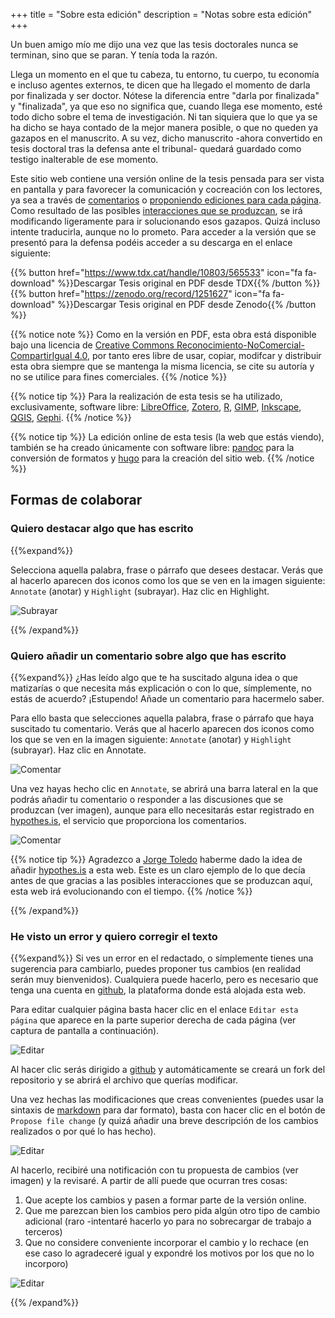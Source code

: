 +++
title = "Sobre esta edición"
description = "Notas sobre esta edición"
+++


Un buen amigo mío me dijo una vez que las tesis doctorales nunca se terminan, sino que se paran. Y tenía toda la razón.

Llega un momento en el que tu cabeza, tu entorno, tu cuerpo, tu economía e incluso agentes externos, te dicen que ha llegado el momento de darla por finalizada y ser doctor. Nótese la diferencia entre "darla por finalizada" y "finalizada", ya que eso no significa que, cuando llega ese momento, esté todo dicho sobre el tema de investigación. Ni tan siquiera que lo que ya se ha dicho se haya contado de la mejor manera posible, o que no queden ya gazapos en el manuscrito. A su vez, dicho manuscrito -ahora convertido en tesis doctoral tras la defensa ante el tribunal- quedará guardado como testigo inalterable de ese momento.

Este sitio web contiene una versión online de la tesis pensada para ser vista en pantalla y para favorecer la comunicación y cocreación con los lectores, ya sea a través de [comentarios](#quiero-añadir-un-comentario-sobre-algo-que-has-dicho) o [proponiendo ediciones para cada página](#he-visto-un-error-y-quiero-corregir-el-texto).
Como resultado de las posibles [interacciones que se produzcan](#formas-de-colaborar), se irá modificando ligeramente para ir solucionando esos gazapos. Quizá incluso intente traducirla, aunque no lo prometo. Para acceder a la versión que se presentó para la defensa podéis acceder a su descarga en el enlace siguiente:

{{% button href="https://www.tdx.cat/handle/10803/565533" icon="fa fa-download" %}}Descargar Tesis original en PDF desde TDX{{% /button %}}
{{% button href="https://zenodo.org/record/1251627" icon="fa fa-download" %}}Descargar Tesis original en PDF desde Zenodo{{% /button %}}

{{% notice note %}}
Como en la versión en PDF, esta obra está disponible bajo una licencia de [Creative Commons Reconocimiento-NoComercial-CompartirIgual 4.0](https://creativecommons.org/licenses/by-nc-sa/4.0/deed.es_ES), por tanto eres libre de usar, copiar, modifcar y distribuir esta obra siempre que se mantenga la misma licencia, se cite su autoría y no se utilice para fines comerciales.
{{% /notice %}}

{{% notice tip %}}
Para la realización de esta tesis se ha utilizado, exclusivamente, software libre: [LibreOffice](http://libreoffice.org/), [Zotero](http://zotero.org), [R](https://www.r-project.org/), [GIMP](http://gimp.org), [Inkscape](http://inkscape.org), [QGIS](http://qgis.org), [Gephi](http://gephi.org/).
{{% /notice %}}

{{% notice tip %}}
La edición online de esta tesis (la web que estás viendo), también se ha creado únicamente con software libre: [pandoc](http://pandoc.org/) para la conversión de formatos y [hugo](http://gohugo.io/) para la creación del sitio web.
{{% /notice %}}

## Formas de colaborar

### Quiero destacar algo que has escrito

{{%expand%}}

Selecciona aquella palabra, frase o párrafo que desees destacar. Verás que al hacerlo aparecen dos iconos como los que se ven en la imagen siguiente: `Annotate` (anotar) y `Highlight` (subrayar). Haz clic en Highlight.

![Subrayar](/img/hypothes.is-comment.png)

{{% /expand%}}

### Quiero añadir un comentario sobre algo que has escrito

{{%expand%}}
¿Has leído algo que te ha suscitado alguna idea o que matizarías o que necesita más explicación o con lo que, símplemente, no estás de acuerdo? ¡Estupendo! Añade un comentario para hacermelo saber.

Para ello basta que selecciones aquella palabra, frase o párrafo que haya suscitado tu comentario. Verás que al hacerlo aparecen dos iconos como los que se ven en la imagen siguiente: `Annotate` (anotar) y `Highlight` (subrayar). Haz clic en Annotate.

![Comentar](/img/hypothes.is-comment.png)

Una vez hayas hecho clic en `Annotate`, se abrirá una barra lateral en la que podrás añadir tu comentario o responder a las discusiones que se produzcan (ver imagen), aunque para ello necesitarás estar registrado en [hypothes.is](http://hypothes.is), el servicio que proporciona los comentarios.

![Comentar](/img/hypothes.is-comments.png)

{{% notice tip %}}
Agradezco a [Jorge Toledo](http://twitter.com/eldelacajita) haberme dado la idea de añadir [hypothes.is](http://hypothes.is) a esta web. Este es un claro ejemplo de lo que decía antes de que gracias a las posibles interacciones que se produzcan aquí, esta web irá evolucionando con el tiempo.
{{% /notice %}}

{{% /expand%}}

### He visto un error y quiero corregir el texto

{{%expand%}}
Si ves un error en el redactado, o símplemente tienes una sugerencia para cambiarlo, puedes proponer tus cambios (en realidad serán muy bienvenidos). Cualquiera puede hacerlo, pero es necesario que tenga una cuenta en [github](http://github.com), la plataforma donde está alojada esta web.

Para editar cualquier página basta hacer clic en el enlace `Editar esta página` que aparece en la parte superior derecha de cada página (ver captura de pantalla a continuación).

![Editar](/img/editar-pagina.png)

Al hacer clic serás dirigido a [github](http://github.com) y automáticamente se creará un fork del repositorio y se abrirá el archivo  que querías modificar.

Una vez hechas las modificaciones que creas convenientes (puedes usar la sintaxis de [markdown](https://es.wikipedia.org/wiki/Markdown) para dar formato), basta con hacer clic en el botón de `Propose file change` (y quizá añadir una breve descripción de los cambios realizados o por qué lo has hecho).

![Editar](/img/github-edit.png)

Al hacerlo, recibiré una notificación con tu propuesta de cambios (ver imagen) y la revisaré. A partir de allí puede que ocurran tres cosas:

1. Que acepte los cambios y pasen a formar parte de la versión online.
2. Que me parezcan bien los cambios pero pida algún otro tipo de cambio adicional (raro -intentaré hacerlo yo para no sobrecargar de trabajo a terceros)
3. Que no considere conveniente incorporar el cambio y lo rechace (en ese caso lo agradeceré igual y expondré los motivos por los que no lo incorporo)

![Editar](/img/github-pull-request.png)

{{% /expand%}}
